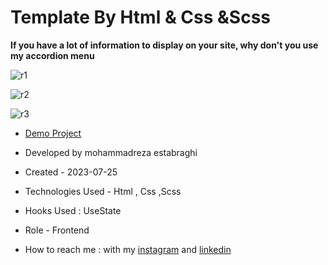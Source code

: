 # Template By Html & Css &Scss 

**If you have a lot of information to display on your site, why don't you use my accordion menu**

![r1](https://github.com/reza-estabraghi/reamr8/assets/137290475/9560fe6f-9a94-4a6a-97e8-7d7982e475b7)

![r2](https://github.com/reza-estabraghi/reamr8/assets/137290475/f8d788e2-f903-4cb3-8ab5-1d97ee555270)

![r3](https://github.com/reza-estabraghi/reamr8/assets/137290475/2de30e3b-6779-4bff-b183-774828973632)

- [Demo Project](https://reza-estabraghi.github.io/reamr8/)

- Developed by mohammadreza estabraghi

- Created - 2023-07-25

- Technologies Used - Html , Css ,Scss

- Hooks Used : UseState 

- Role - Frontend

- How to reach me : with my [instagram](https://www.instagram.com/rezamr8web/?igshid=MzNlNGNkZWQ4Mg%3D%3D) and 
[linkedin](https://www.linkedin.com/in/mohammadreza-estabraghi-62334527a/)
